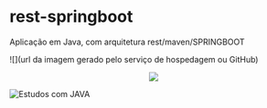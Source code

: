 # rest-springboot
Aplicação em Java, com arquitetura rest/maven/SPRINGBOOT   


![](url da imagem gerado pelo serviço de hospedagem ou GitHub)


<p align="center">
<img src="http://img.shields.io/static/v1?label=STATUS&message=EM%20DESENVOLVIMENTO&color=GREEN&style=for-the-badge"/>
</p>

![Estudos com JAVA](https://user-images.githubusercontent.com/105395813/206859852-d902eae2-6db7-44c9-bfcb-85aa2c8be5e4.png)
